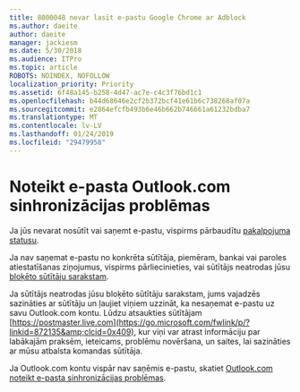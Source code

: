 ```yaml
---
title: 8000048 nevar lasīt e-pastu Google Chrome ar Adblock
ms.author: daeite
author: daeite
manager: jackiesm
ms.date: 5/30/2018
ms.audience: ITPro
ms.topic: article
ROBOTS: NOINDEX, NOFOLLOW
localization_priority: Priority
ms.assetid: 6f48a145-b258-4d47-ac7e-c4c3f76bd1c1
ms.openlocfilehash: b44d68646e2cf2b372bcf41e61b6c738268af07a
ms.sourcegitcommit: e2864efcfb493b6e46b662b746661a61232bdba7
ms.translationtype: MT
ms.contentlocale: lv-LV
ms.lasthandoff: 01/24/2019
ms.locfileid: "29479958"
---
```

# <a name="fix-outlookcom-email-sync-issues"></a>Noteikt e-pasta Outlook.com sinhronizācijas problēmas

Ja jūs nevarat nosūtīt vai saņemt e-pastu, vispirms pārbaudītu [pakalpojuma statusu](https://go.microsoft.com/fwlink/p/?linkid=837482&amp;clcid=0x409).
  
Ja nav saņemat e-pastu no konkrēta sūtītāja, piemēram, bankai vai paroles atiestatīšanas ziņojumus, vispirms pārliecinieties, vai sūtītājs neatrodas jūsu [bloķēto sūtītāju sarakstam](https://go.microsoft.com/fwlink/p/?linkid=873133&amp;clcid=0x409).
  
Ja sūtītājs neatrodas jūsu bloķēto sūtītāju sarakstam, jums vajadzēs sazināties ar sūtītāju un ļaujiet viņiem uzzināt, ka nesaņemat e-pastu uz savu Outlook.com kontu. Lūdzu atsaukties sūtītājam [https://postmaster.live.com](https://go.microsoft.com/fwlink/p/?linkid=872135&amp;clcid=0x409), kur viņi var atrast informāciju par labākajām praksēm, ieteicams, problēmu novēršana, un saites, lai sazināties ar mūsu atbalsta komandas sūtītāja.
  
Ja Outlook.com kontu vispār nav saņēmis e-pastu, skatiet [Outlook.com noteikt e-pasta sinhronizācijas problēmas](https://go.microsoft.com/fwlink/p/?linkid=2001207&amp;clcid=0x409).
  

